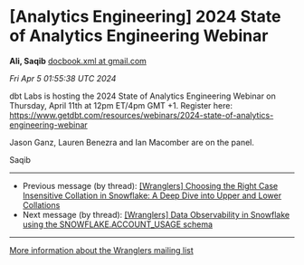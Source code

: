 


[Analytics Engineering] 2024 State of Analytics Engineering Webinar
===================================================================


**Ali, Saqib**
[docbook.xml at gmail.com](mailto:wranglers%40analyticsengineering.net?Subject=Re%3A%20%5BWranglers%5D%202024%20State%20of%20Analytics%20Engineering%20Webinar&In-Reply-To=%3CCABDm0O8UPQBeKG7rT8eUgbwcWL9-a%2BRAM%3D2tbY_F4E%3Dc7nm0mg%40mail.gmail.com%3E "[Wranglers] 2024 State of Analytics Engineering Webinar")   

*Fri Apr 5 01:55:38 UTC 2024*  

dbt Labs is hosting the 2024 State of Analytics Engineering Webinar on
Thursday, April 11th at 12pm ET/4pm GMT +1. Register here:
<https://www.getdbt.com/resources/webinars/2024-state-of-analytics-engineering-webinar>

Jason Ganz, Lauren Benezra and Ian Macomber are on the panel.

Saqib
  
  




---


* Previous message (by thread): [[Wranglers] Choosing the Right Case Insensitive Collation in Snowflake: A Deep Dive into Upper and Lower Collations](000035.html)
* Next message (by thread): [[Wranglers] Data Observability in Snowflake using the SNOWFLAKE.ACCOUNT\_USAGE schema](000037.html)




---


[More information about the Wranglers
mailing list](https://analyticsengineering.net/mailman/listinfo/wranglers)  




